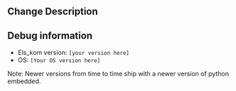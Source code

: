 ## Change Description
<!--
Describe the issue you have fixed here.
-->

## Debug information
<!--
Information the fix is for.
-->
- Els_kom version: ``[your version here]``
- OS: ``[Your OS version here]``

Note: Newer versions from time to time ship with a newer version of python embedded.
